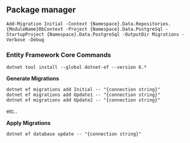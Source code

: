 ## Package manager
```
Add-Migration Initial -Context {Namespace}.Data.Repositories.{ModuleName}DbContext -Project {Namespace}.Data.PostgreSql -StartupProject {Namespace}.Data.PostgreSql -OutputDir Migrations -Verbose -Debug
```

### Entity Framework Core Commands
```
dotnet tool install --global dotnet-ef --version 6.*
```

**Generate Migrations**
```
dotnet ef migrations add Initial -- "{connection string}"
dotnet ef migrations add Update1 -- "{connection string}"
dotnet ef migrations add Update2 -- "{connection string}"
```
etc..

**Apply Migrations**
```
dotnet ef database update -- "{connection string}"
```
